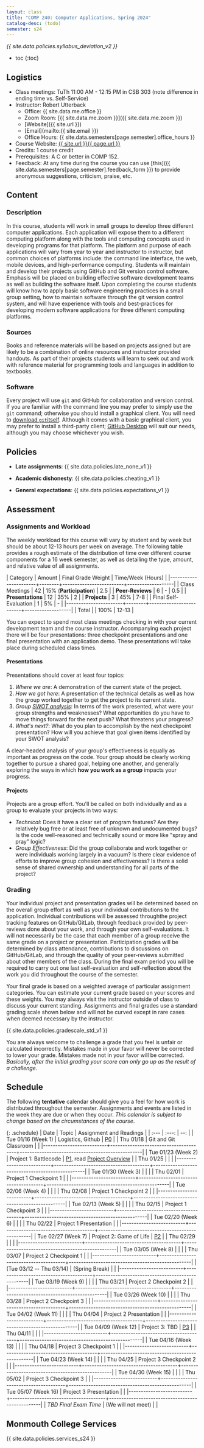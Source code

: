 ```yaml
---
layout: class
title: "COMP 240: Computer Applications, Spring 2024"
catalog-desc: (todo)
semester: s24
---
```


*{{ site.data.policies.syllabus_deviation_v2 }}*

* toc
{:toc}

## Logistics

* Class meetings: TuTh 11:00 AM - 12:15 PM in CSB 303 (note difference in ending time vs. Self-Service)
* Instructor: Robert Utterback
  * Office: {{ site.data.me.office }}
  * Zoom Room: [{{ site.data.me.zoom }}]({{ site.data.me.zoom }})
  * [Website]({{ site.url }})
  * [Email](mailto:{{ site.email }})
  * Office Hours: {{ site.data.semesters[page.semester].office_hours }}
* Course Website: <a href="{{ site.url }}{{ page.url }}">{{ site.url }}{{ page.url }}</a>
* Credits: 1 course credit
* Prerequisites: A C or better in COMP 152.
* Feedback: At any time during the course you can use
  [this]({{ site.data.semesters[page.semester].feedback_form }}) to provide
  anonymous suggestions, criticism, praise, etc.

## Content

### Description

In this course, students will work in small groups to develop three
different computer applications. Each application will expose them to
a different computing platform along with the tools and computing
concepts used in developing programs for that platform. The platform
and purpose of each applications will vary from year to year and
instructor to instructor, but common choices of platforms include: the
command line interface, the web, mobile devices, and high-performance
computing. Students will maintain and develop their projects using
GitHub and Git version control software. Emphasis will be placed on
building effective software development teams as well as building the
software itself. Upon completing the course students will know how to
apply basic software engineering practices in a small group setting,
how to maintain software through the git version control system, and
will have experience with tools and best-practices for developing
modern software applications for three different computing platforms.

### Sources

Books and reference materials will be based on projects assigned but
are likely to be a combination of online resources and instructor
provided handouts. As part of their projects students will learn to
seek out and work with reference material for programming tools and
languages in addition to textbooks.

### Software

Every project will use `git` and GitHub for collaboration and version
control. If you are familiar with the command line you may prefer to
simply use the `git` command; otherwise you should install a graphical
client. You will need to [download
`git`itself](https://git-scm.com/downloads). Although it comes with a
basic graphical client, you may prefer to install a third-party
client; [GitHub Desktop](https://desktop.github.com/) will suit our
needs, although you may choose whichever you wish.

## Policies

* **Late assignments**: {{ site.data.policies.late_none_v1 }}

* **Academic dishonesty**: {{ site.data.policies.cheating_v1 }}

* **General expectations**: {{ site.data.policies.expectations_v1 }}

## Assessment

### Assignments and Workload

The weekly workload for this course will vary by student and by week
but should be about 12-13 hours per week on average. The following
table provides a rough estimate of the distribution of time over
different course components for a 16 week semester, as well as
detailing the type, amount, and relative value of all assignments.

| Category              | Amount |      Final Grade Weight | Time/Week (Hours) |
|-----------------------+--------+-------------------------+-------------------|
| Class Meetings        |     42 | 15% (**Participation**) |               2.5 |
| **Peer-Reviews**      |      6 |                       - |               0.5 |
| **Presentations**     |     12 |                     35% |                 2 |
| **Projects**          |      3 |                     45% |               7-8 |
| Final Self-Evaluation |      1 |                      5% |                 - |
|-----------------------+--------+-------------------------+-------------------|
| Total                 |        |                    100% |             12-13 |

You can expect to spend most class meetings checking in with your
current development team and the course instructor. Accompanying each
project there will be four presentations: three checkpoint
presentations and one final presentation with an application
demo. These presentations will take place during scheduled class
times. 

<!-- You will carry out peer-reviews and self-evaluations after each
presentation. -->

#### Presentations

Presentations should cover at least four topics:

1. *Where we are*: A demonstration of the current state of the project.
2. *How we got here*: A presentation of the technical details as well
   as how the group worked together to get the project to its current
   state.
3. *Group [SWOT
   analysis](https://en.wikipedia.org/wiki/SWOT_analysis)*: In terms
   of the work presented, what were your group strengths and
   weaknesses? What opportunities do you have to move things forward
   for the next push? What threatens your progress?
4. *What's next?*: What do you plan to accomplish by the next
   checkpoint presentation? How will you achieve that goal given items
   identified by your SWOT analysis?
   
A clear-headed analysis of your group's effectiveness is equally as
important as progress on the code. Your group should be clearly
working together to pursue a shared goal, helping one another, and
generally exploring the ways in which **how you work as a group**
impacts your progress.

#### Projects

Projects are a group effort. You'll be called on both individually and
as a group to evaluate your projects in two ways:

- *Technical*: Does it have a clear set of program features? Are they
  relatively bug free or at least free of unknown and undocumented
  bugs? Is the code well-reasoned and technically sound or more like
  "spray and pray" logic?
- *Group Effectiveness*: Did the group collaborate and work together
  or were individuals working largely in a vacuum? Is there clear
  evidence of efforts to improve group cohesion and effectiveness? Is
  there a solid sense of shared ownership and understanding for all
  parts of the project?

### Grading

Your individual project and presentation grades will be determined
based on the overall group effort as well as your individual
contributions to the application. Individual contributions will be
assessed throughthe project tracking features on GitHub/GitLab,
through feedback provided by peer-reviews done about your work, and
through your own self-evaluations. It will not necessarily be the case
that each member of a group receive the same grade on a project or
presentation. Participation grades will be determined by class
attendance, contributions to discussions on GitHub/GitLab, and through
the quality of your peer-reviews submitted about other members of the
class. During the final exam period you will be required to carry out
one last self-evaluation and self-reflection about the work you did
throughout the course of the semester.

Your final grade is based on a weighted average of particular
assignment categories. You can estimate your current grade based on
your scores and these weights. You may always visit the instructor
outside of class to discuss your current standing. Assignments and
final grades use a standard grading scale shown below and will not
be curved except in rare cases when deemed necessary by the
instructor.

{{ site.data.policies.gradescale_std_v1 }}

You are always welcome to challenge a grade that you feel is unfair or
calculated incorrectly. Mistakes made in your favor will never be
corrected to lower your grade. Mistakes made not in your favor will be
corrected. *Basically, after the initial grading your score can only
go up as the result of a challenge.*

## Schedule
The following **tentative** calendar should give you a feel for how
work is distributed throughout the semester. Assignments and events
are listed in the week they are due or when they occur. *This calendar
is subject to change based on the circumstances of the course*.

{: .schedule}
| Date                     | Topic                                 | Assignment and Readings                          |
| :---                     | :---:                                 | --:                                              |
| Tue 01/16 (Week 1)       | <a id="current"></a>Logistics, Github | [P0](p0)                                         |
| Thu 01/18                | Git and Git Classroom                 |                                                  |
|--------------------------+---------------------------------------+--------------------------------------------------|
| Tue 01/23 (Week 2)       | Project 1: Battlecode                 | [P1](p1), read [Project Overview](proj-overview) |
| Thu 01/25                |                                       |                                                  |
|--------------------------+---------------------------------------+--------------------------------------------------|
| Tue 01/30 (Week 3)       |                                       |                                                  |
| Thu 02/01                | Project 1 Checkpoint 1                |                                                  |
|--------------------------+---------------------------------------+--------------------------------------------------|
| Tue 02/06 (Week 4)       |                                       |                                                  |
| Thu 02/08                | Project 1 Checkpoint 2                |                                                  |
|--------------------------+---------------------------------------+--------------------------------------------------|
| Tue 02/13 (Week 5)       |                                       |                                                  |
| Thu 02/15                | Project 1 Checkpoint 3                |                                                  |
|--------------------------+---------------------------------------+--------------------------------------------------|
| Tue 02/20 (Week 6)       |                                       |                                                  |
| Thu 02/22                | Project 1 Presentation                |                                                  |
|--------------------------+---------------------------------------+--------------------------------------------------|
| Tue 02/27 (Week 7)       | Project 2: Game of Life               | [P2](p2)                                         |
| Thu 02/29                |                                       |                                                  |
|--------------------------+---------------------------------------+--------------------------------------------------|
| Tue 03/05 (Week 8)       |                                       |                                                  |
| Thu 03/07                | Project 2 Checkpoint 1                |                                                  |
|--------------------------+---------------------------------------+--------------------------------------------------|
| (Tue 03/12 -- Thu 03/14) | (Spring Break)                        |                                                  |
|--------------------------+---------------------------------------+--------------------------------------------------|
| Tue 03/19 (Week 9)       |                                       |                                                  |
| Thu 03/21                | Project 2 Checkpoint 2                |                                                  |
|--------------------------+---------------------------------------+--------------------------------------------------|
| Tue 03/26 (Week 10)      |                                       |                                                  |
| Thu 03/28                | Project 2 Checkpoint 3                |                                                  |
|--------------------------+---------------------------------------+--------------------------------------------------|
| Tue 04/02 (Week 11)      |                                       |                                                  |
| Thu 04/04                | Project 2 Presentation                |                                                  |
|--------------------------+---------------------------------------+--------------------------------------------------|
| Tue 04/09 (Week 12)      | Project 3: TBD                        | [P3](p3)                                         |
| Thu 04/11                |                                       |                                                  |
|--------------------------+---------------------------------------+--------------------------------------------------|
| Tue 04/16 (Week 13)      |                                       |                                                  |
| Thu 04/18                | Project 3 Checkpoint 1                |                                                  |
|--------------------------+---------------------------------------+--------------------------------------------------|
| Tue 04/23 (Week 14)      |                                       |                                                  |
| Thu 04/25                | Project 3 Checkpoint 2                |                                                  |
|--------------------------+---------------------------------------+--------------------------------------------------|
| Tue 04/30 (Week 15)      |                                       |                                                  |
| Thu 05/02                | Project 3 Checkpoint 3                |                                                  |
|--------------------------+---------------------------------------+--------------------------------------------------|
| Tue 05/07 (Week 16)      | Project 3 Presentation                |                                                  |
|--------------------------+---------------------------------------+--------------------------------------------------|
| *TBD Final Exam Time*    | (We will not meet)                    |                                                  |

## Monmouth College Services

{{ site.data.policies.services_s24 }}

<!-- Local Variables: -->
<!-- eval: (orgtbl-mode) -->
<!-- End: -->
